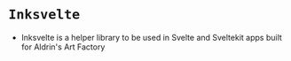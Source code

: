 # `Inksvelte`

- Inksvelte is a helper library to be used in Svelte and Sveltekit apps built for Aldrin's Art Factory